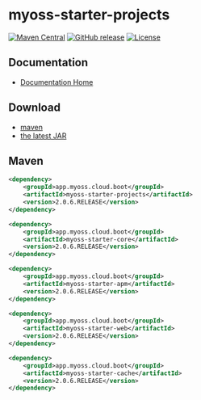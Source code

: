 # myoss-starter-projects

[![Maven Central](https://img.shields.io/maven-central/v/app.myoss.cloud.boot/myoss-starter-projects.svg)](https://maven-badges.herokuapp.com/maven-central/app.myoss.cloud.boot/myoss-starter-projects/)
[![GitHub release](https://img.shields.io/github/release/myoss-cloud/myoss-starter-projects.svg)](https://github.com/myoss-cloud/myoss-starter-projects/releases)
[![License](https://img.shields.io/badge/license-Apache%202-4EB1BA.svg)](https://www.apache.org/licenses/LICENSE-2.0.html)

## Documentation

- [Documentation Home](https://github.com/myoss-cloud/myoss-starter-projects/wiki)

## Download

- [maven][1]
- [the latest JAR][2]  

[1]: http://repo1.maven.org/maven2/app/myoss/cloud/boot/myoss-starter-projects/  
[2]: https://search.maven.org/remote_content?g=app.myoss.cloud.boot&a=myoss-starter-projects&v=LATEST

## Maven

```xml
<dependency>
    <groupId>app.myoss.cloud.boot</groupId>
    <artifactId>myoss-starter-projects</artifactId>
    <version>2.0.6.RELEASE</version>
</dependency>
```

```xml
<dependency>
    <groupId>app.myoss.cloud.boot</groupId>
    <artifactId>myoss-starter-core</artifactId>
    <version>2.0.6.RELEASE</version>
</dependency>
```

```xml
<dependency>
    <groupId>app.myoss.cloud.boot</groupId>
    <artifactId>myoss-starter-apm</artifactId>
    <version>2.0.6.RELEASE</version>
</dependency>
```

```xml
<dependency>
    <groupId>app.myoss.cloud.boot</groupId>
    <artifactId>myoss-starter-web</artifactId>
    <version>2.0.6.RELEASE</version>
</dependency>
```

```xml
<dependency>
    <groupId>app.myoss.cloud.boot</groupId>
    <artifactId>myoss-starter-cache</artifactId>
    <version>2.0.6.RELEASE</version>
</dependency>
```
